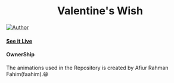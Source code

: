 <h1 align="center">
    Valentine's Wish
</h1>

[![Author](https://img.shields.io/badge/author-GovindCodes-green)](https://github.com/Yadavallitejas)


#### [See it Live](hhttps://yadavallitejas.github.io/valantine_wish/)

#### OwnerShip
 The animations used in the Repository is created by Afiur Rahman Fahim(faahim).:smile:
